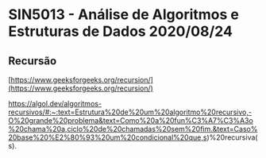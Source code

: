 
# SIN5013 - Análise de Algoritmos e Estruturas de Dados 2020/08/24

## Recursão
[https://www.geeksforgeeks.org/recursion/](https://www.geeksforgeeks.org/recursion/)

https://algol.dev/algoritmos-recursivos/#:~:text=Estrutura%20de%20um%20algoritmo%20recursivo,-O%20grande%20problema&text=Como%20a%20fun%C3%A7%C3%A3o%20chama%20a,ciclo%20de%20chamadas%20sem%20fim.&text=Caso%20base%20%E2%80%93%20um%20condicional%20que,s)%20recursiva(s).
